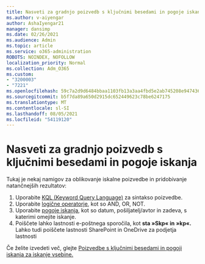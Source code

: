 ```yaml
---
title: Nasveti za gradnjo poizvedb s ključnimi besedami in pogoje iskanja
ms.author: v-aiyengar
author: AshaIyengar21
manager: dansimp
ms.date: 02/26/2021
ms.audience: Admin
ms.topic: article
ms.service: o365-administration
ROBOTS: NOINDEX, NOFOLLOW
localization_priority: Normal
ms.collection: Adm_O365
ms.custom:
- "3200003"
- "7221"
ms.openlocfilehash: 59c7a2d9d6484bbaa1103fb13a3aa4fbd5e2ab745208e9474362029cf6406234
ms.sourcegitcommit: b5f7da89a650d2915dc652449623c78be6247175
ms.translationtype: MT
ms.contentlocale: sl-SI
ms.lasthandoff: 08/05/2021
ms.locfileid: "54119120"
---
```

# <a name="tips-for-building-keyword-queries-and-search-conditions"></a>Nasveti za gradnjo poizvedb s ključnimi besedami in pogoje iskanja

Tukaj je nekaj namigov za oblikovanje iskalne poizvedbe in pridobivanje natančnejših rezultatov:

1. Uporabite [KQL (Keyword Query Language)](https://go.microsoft.com/fwlink/?linkid=2101591) za sintakso poizvedbe.
1. Uporabite [logične operatorje,](https://go.microsoft.com/fwlink/?linkid=2101592) kot so AND, OR, NOT.
1. Uporabite [pogoje iskanja,](https://go.microsoft.com/fwlink/?linkid=2102410) kot so datum, pošiljatelj/avtor in zadeva, s katerimi omejite iskanje.
1. Poiščete lahko lastnosti e-poštnega sporočila, kot **sta »Skp« in** **»kp«.** Lahko tudi poiščete lastnosti SharePoint in OneDrive za podjetja lastnosti

Če želite izvedeti več, glejte [Poizvedbe s ključnimi besedami in pogoji iskanja za iskanje vsebine.](https://go.microsoft.com/fwlink/?linkid=2102411)
